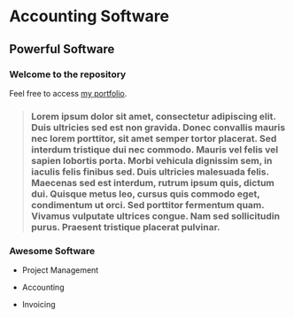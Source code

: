 Accounting Software
==============

Powerful Software
------------------

### Welcome to the repository

Feel free to access [my portfolio](http://swiftax.com).

> ### Lorem ipsum dolor sit amet, consectetur adipiscing elit. Duis ultricies sed est non gravida. Donec convallis mauris nec lorem porttitor, sit amet semper tortor placerat. Sed interdum tristique dui nec commodo. Mauris vel felis vel sapien lobortis porta. Morbi vehicula dignissim sem, in iaculis felis finibus sed. Duis ultricies malesuada felis. Maecenas sed est interdum, rutrum ipsum quis, dictum dui. Quisque metus leo, cursus quis commodo eget, condimentum ut orci. Sed porttitor fermentum quam. Vivamus vulputate ultrices congue. Nam sed sollicitudin purus. Praesent tristique placerat pulvinar.


>
### Awesome Software

* Project Management
+ Accounting
- Invoicing
